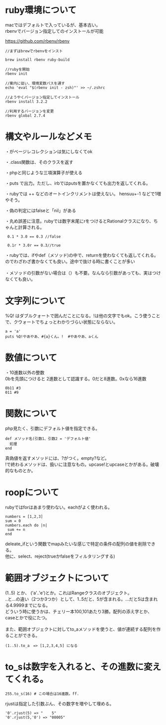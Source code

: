 # ruby環境について
macではデフォルトで入っているが、基本古い。<br>
rbenvでバージョン指定してのインストールが可能

https://github.com/rbenv/rbenv
```
//まずはbrewでrbenvをインスト

brew install rbenv ruby-build

//rubyを開始
rbenv init

//案内に従い、環境変数パスを通す
echo 'eval "$(rbenv init - zsh)"' >> ~/.zshrc

//ようやくバージョン指定してインストール
rbenv install 3.2.2

//利用するバージョンを変更
rbenv global 2.7.4

```

# 構文やルールなどメモ
・がベージレコレクションは気にしなくてok
<br>

・.class関数は、そのクラスを返す<br>

・phpと同じような三項演算子が使える<br>

・puts で出力。ただし、irbではputsを置かなくても出力を返してくれる。<br>

・rubyでは ++ などのオートインクリメントは使えない。 hensuu+-1 などで1増やそう。<br>

・偽の判定にはfalseと「nil」がある<br>

・丸め誤差に注意。rubyでは数字末尾にrをつけるとRationalクラスになり、ちゃんと計算される。
```
 0.1 * 3.0 == 0.3 //false
 
 0.1r * 3.0r == 0.3//true
```

・rubyでは、ifやdef（メソッド)の中で、returnを使わなくても返してくれる。<br>
のでわざわざ書かなくても良い。途中で抜ける時に書くことが多い<br>
<br>
・メソッドの引数がない場合は（）も不要。なんなら引数があっても、実はつけなくても良い。

# 文字列について
%Q! はダブルクォートで囲んだことになる。!は他の文字でもok。こう使うことで、クウォートでちょっとわかりづらい状態にならない。
```
a = 'a'
puts %Q!やあやあ、#{a}くん。!  #やあやあ、aくん
```

# 数値について
・10進数以外の整数<br>
0bを先頭につけると 2進数として認識する。0だと8進数。0xなら16進数
```
0b11 #3
011 #9
```

# 関数について
php見たく、引数にデフォルト値を指定できる。
```
def メソッド名(引数1、引数2 = 'デフォルト値'
  処理
end
```

真偽値を返すメソッドには、?がつく。empty?など。<br>
!で終わるメソッドは、扱いに注意なもの。upcase!とupcaseとかがある。破壊的なものとか。


# roopについて

rubyではforはあまり使わない。eachがよく使われる。
```
numbers = [1,2,3]
sum = 0
numbers.each do |n|
 sum += n
end
```

deleate_ifという関数でmapみたいな感じで特定の条件の配列の値を削除できる。<br>
他に、select、reject(trueかfalseをフィルタリングする)

# 範囲オブジェクトについて
(1..5) とか、 ('a'..'e')とか。これはRangeクラスのオブジェクト。<br>
..と...の違い（2つか3つか）として、1..5だと、5が含まれる。...だと5は含まれる4.9999までになる。<br>
どういう時に使うかは、チェリー本100,101あたり3勝。配列の添え字とか、caseとかで役にたつ。<br><br>
また、範囲オブジェクトに対してto_aメソッドを使うと、値が連続する配列を作ることができる。
```
(1..5).to_a　=> [1,2,3,4,5] になる
```

# to_sは数字を入れると、その進数に変えてくれる。
```
255.to_s(16) # この場合は16進数。ff.
```

rjustは指定した引数ぶん、その数字を増やして埋める。
```
'0'.rjust(5) => "    5"
'0'.rjust(5,'0') => "00005"

```

